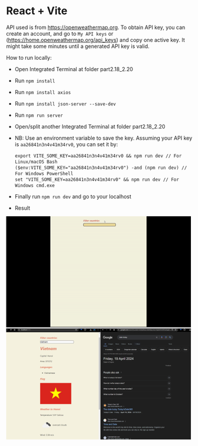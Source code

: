 # React + Vite
API used is from https://openweathermap.org. To obtain API key, you can create an account, and go to `My API keys` or (https://home.openweathermap.org/api_keys) and copy one active key. It might take some minutes until a generated API key is valid.

How to run locally: 
- Open Integrated Terminal at folder part2.18_2.20
- Run  `npm install`
- Run  `npm install axios`
- Run  `npm install json-server --save-dev`
- Run `npm run server`
- Open/split another Integrated Terminal at folder part2.18_2.20
  

- NB: Use an environment variable to save the key. Assuming your API key is `aa26841n3n4v41m34rv0`, you can set it by:
    ```
    export VITE_SOME_KEY=aa26841n3n4v41m34rv0 && npm run dev // For Linux/macOS Bash
    ($env:VITE_SOME_KEY="aa26841n3n4v41m34rv0") -and (npm run dev) // For Windows PowerShell
    set "VITE_SOME_KEY=aa26841n3n4v41m34rv0" && npm run dev // For Windows cmd.exe
    ```
- Finally run `npm run dev` and go to your localhost

- Result
<img src=".\public\CountryAppGIF.gif" width="500" height="300">
<img src=".\public\countryapp.png" width="500" height="300">